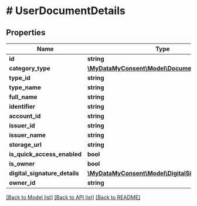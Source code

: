 # # UserDocumentDetails

## Properties

Name | Type | Description | Notes
------------ | ------------- | ------------- | -------------
**id** | **string** |  | [optional]
**category_type** | [**\MyDataMyConsent\Model\DocumentCategoryType**](DocumentCategoryType.md) |  | [optional]
**type_id** | **string** |  | [optional]
**type_name** | **string** |  | [optional]
**full_name** | **string** |  | [optional]
**identifier** | **string** |  | [optional]
**account_id** | **string** |  | [optional]
**issuer_id** | **string** |  | [optional]
**issuer_name** | **string** |  | [optional]
**storage_url** | **string** |  | [optional]
**is_quick_access_enabled** | **bool** |  | [optional]
**is_owner** | **bool** |  | [optional]
**digital_signature_details** | [**\MyDataMyConsent\Model\DigitalSignature[]**](DigitalSignature.md) |  | [optional]
**owner_id** | **string** |  | [optional]

[[Back to Model list]](../../README.md#models) [[Back to API list]](../../README.md#endpoints) [[Back to README]](../../README.md)
